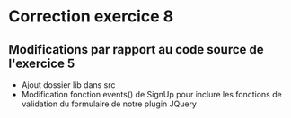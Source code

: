 # Correction exercice 8

## Modifications par rapport au code source de l'exercice 5

- Ajout dossier lib dans src
- Modification fonction events() de SignUp pour inclure les fonctions de validation du formulaire de notre plugin JQuery